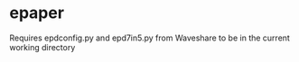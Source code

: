 # epaper

Requires epdconfig.py and epd7in5.py from Waveshare to be in the current working directory
